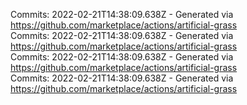 Commits: 2022-02-21T14:38:09.638Z - Generated via https://github.com/marketplace/actions/artificial-grass
<br>
Commits: 2022-02-21T14:38:09.638Z - Generated via https://github.com/marketplace/actions/artificial-grass
<br>
Commits: 2022-02-21T14:38:09.638Z - Generated via https://github.com/marketplace/actions/artificial-grass
<br>
Commits: 2022-02-21T14:38:09.638Z - Generated via https://github.com/marketplace/actions/artificial-grass
<br>
